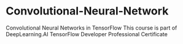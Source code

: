# Convolutional-Neural-Network
Convolutional Neural Networks in TensorFlow This course is part of DeepLearning.AI TensorFlow Developer Professional Certificate
